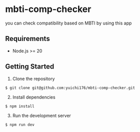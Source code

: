 # mbti-comp-checker
you can check compatibility based on MBTI by using this app

## Requirements
* Node.js >= 20

## Getting Started
1. Clone the repository

```shell
$ git clone git@github.com:yuichi176/mbti-comp-checker.git
```

2. Install dependencies

```shell
$ npm install
```

3. Run the development server
```shell
$ npm run dev
```
